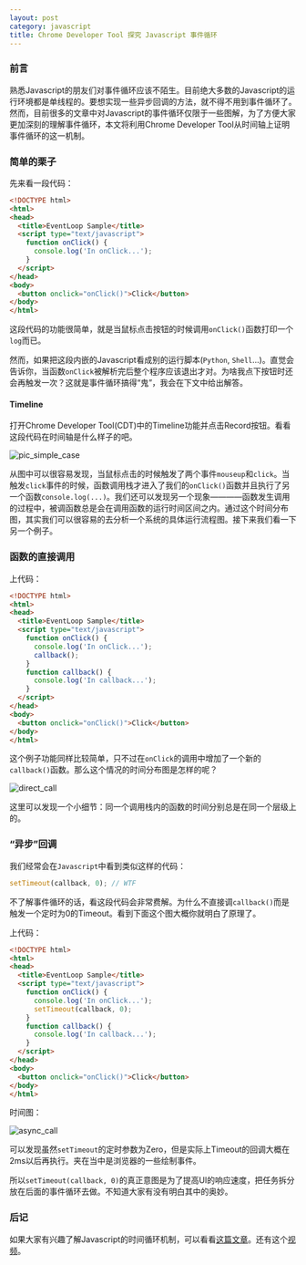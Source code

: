 ```yaml
---
layout: post
category: javascript
title: Chrome Developer Tool 探究 Javascript 事件循环
---
```


### 前言
熟悉Javascript的朋友们对事件循环应该不陌生。目前绝大多数的Javascript的运行环境都是单线程的。要想实现一些异步回调的方法，就不得不用到事件循环了。然而，目前很多的文章中对Javascript的事件循环仅限于一些图解，为了方便大家更加深刻的理解事件循环，本文将利用Chrome Developer Tool从时间轴上证明事件循环的这一机制。

### 简单的栗子
先来看一段代码：

```html
<!DOCTYPE html>
<html>
<head>
  <title>EventLoop Sample</title>
  <script type="text/javascript">
    function onClick() {
      console.log('In onClick...');
    }
  </script>
</head>
<body>
  <button onclick="onClick()">Click</button>
</body>
</html>
```

这段代码的功能很简单，就是当鼠标点击按钮的时候调用`onClick()`函数打印一个`log`而已。

然而，如果把这段内嵌的Javascript看成别的运行脚本(`Python`, `Shell`...)。直觉会告诉你，当函数`onClick`被解析完后整个程序应该退出才对。为啥我点下按钮时还会再触发一次？这就是事件循环搞得“鬼”，我会在下文中给出解答。

#### Timeline
打开Chrome Developer Tool(CDT)中的Timeline功能并点击Record按钮。看看这段代码在时间轴是什么样子的吧。

![pic_simple_case](http://pic.yupoo.com/javacs3/EHD5GqKD/8YlEV.png)

从图中可以很容易发现，当鼠标点击的时候触发了两个事件`mouseup`和`click`。当触发`click`事件的时候，函数调用栈才进入了我们的`onClick()`函数并且执行了另一个函数`console.log(...)`。我们还可以发现另一个现象————函数发生调用的过程中，被调函数总是会在调用函数的运行时间区间之内。通过这个时间分布图，其实我们可以很容易的去分析一个系统的具体运行流程图。接下来我们看一下另一个例子。

### 函数的直接调用
上代码：

```html
<!DOCTYPE html>
<html>
<head>
  <title>EventLoop Sample</title>
  <script type="text/javascript">
    function onClick() {
      console.log('In onClick...');
      callback();
    }
    function callback() {
      console.log('In callback...');
    }
  </script>
</head>
<body>
  <button onclick="onClick()">Click</button>
</body>
</html>
```

这个例子功能同样比较简单，只不过在`onClick`的调用中增加了一个新的`callback()`函数。那么这个情况的时间分布图是怎样的呢？

![direct_call](http://photo.yupoo.com/javacs3/EHDj4uYi/OwTl0.png)

这里可以发现一个小细节：同一个调用栈内的函数的时间分别总是在同一个层级上的。

### “异步”回调
我们经常会在`Javascript`中看到类似这样的代码：

```javascript
setTimeout(callback, 0); // WTF
```

不了解事件循环的话，看这段代码会非常费解。为什么不直接调`callback()`而是触发一个定时为0的Timeout。看到下面这个图大概你就明白了原理了。

上代码：

```html
<!DOCTYPE html>
<html>
<head>
  <title>EventLoop Sample</title>
  <script type="text/javascript">
    function onClick() {
      console.log('In onClick...');
      setTimeout(callback, 0);
    }
    function callback() {
      console.log('In callback...');
    }
  </script>
</head>
<body>
  <button onclick="onClick()">Click</button>
</body>
</html>
```

时间图：

![async_call](http://photo.yupoo.com/javacs3/EHDj4NZP/B1fYv.png)

可以发现虽然`setTimeout`的定时参数为Zero，但是实际上Timeout的回调大概在2ms以后再执行。夹在当中是浏览器的一些绘制事件。

所以`setTimeout(callback, 0)`的真正意图是为了提高UI的响应速度，把任务拆分放在后面的事件循环去做。不知道大家有没有明白其中的奥妙。

### 后记
如果大家有兴趣了解Javascript的时间循环机制，可以看看[这篇文章](http://www.ruanyifeng.com/blog/2014/10/event-loop.html)。还有这个[视频](https://vimeo.com/96425312)。
